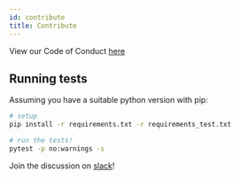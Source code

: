 ```yaml
---
id: contribute
title: Contribute
---
```


View our Code of Conduct [here](https://github.com/tophat/getting-started/blob/master/code-of-conduct.md)

## Running tests
Assuming you have a suitable python version with pip:

```bash
# setup
pip install -r requirements.txt -r requirements_test.txt

# run the tests!
pytest -p no:warnings -s
```

Join the discussion on [slack](https://tophat-opensource.slack.com)!

